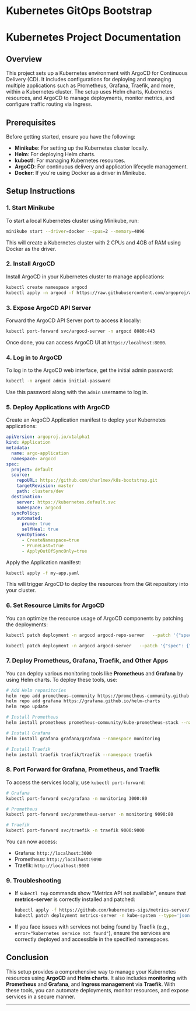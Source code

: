 # Kubernetes GitOps Bootstrap


# Kubernetes Project Documentation

## Overview

This project sets up a Kubernetes environment with ArgoCD for Continuous Delivery (CD). It includes configurations for deploying and managing multiple applications such as Prometheus, Grafana, Traefik, and more, within a Kubernetes cluster. The setup uses Helm charts, Kubernetes resources, and ArgoCD to manage deployments, monitor metrics, and configure traffic routing via Ingress.

## Prerequisites

Before getting started, ensure you have the following:

- **Minikube**: For setting up the Kubernetes cluster locally.
- **Helm**: For deploying Helm charts.
- **kubectl**: For managing Kubernetes resources.
- **ArgoCD**: For continuous delivery and application lifecycle management.
- **Docker**: If you're using Docker as a driver in Minikube.

## Setup Instructions

### 1. Start Minikube

To start a local Kubernetes cluster using Minikube, run:

```bash
minikube start --driver=docker --cpus=2 --memory=4096
```

This will create a Kubernetes cluster with 2 CPUs and 4GB of RAM using Docker as the driver.

### 2. Install ArgoCD

Install ArgoCD in your Kubernetes cluster to manage applications:

```bash
kubectl create namespace argocd
kubectl apply -n argocd -f https://raw.githubusercontent.com/argoproj/argo-cd/stable/manifests/install.yaml
```

### 3. Expose ArgoCD API Server

Forward the ArgoCD API Server port to access it locally:

```bash
kubectl port-forward svc/argocd-server -n argocd 8080:443
```

Once done, you can access ArgoCD UI at `https://localhost:8080`.

### 4. Log in to ArgoCD

To log in to the ArgoCD web interface, get the initial admin password:

```bash
kubectl -n argocd admin initial-password
```

Use this password along with the `admin` username to log in.

### 5. Deploy Applications with ArgoCD

Create an ArgoCD Application manifest to deploy your Kubernetes applications:

```yaml
apiVersion: argoproj.io/v1alpha1
kind: Application
metadata:
  name: argo-application
  namespace: argocd
spec:
  project: default
  source:
    repoURL: https://github.com/charlmex/k8s-bootstrap.git
    targetRevision: master
    path: clusters/dev
  destination:
    server: https://kubernetes.default.svc
    namespace: argocd
  syncPolicy:
    automated:
      prune: true
      selfHeal: true
    syncOptions:
      - CreateNamespace=true
      - PruneLast=true
      - ApplyOutOfSyncOnly=true
```

Apply the Application manifest:

```bash
kubectl apply -f my-app.yaml
```

This will trigger ArgoCD to deploy the resources from the Git repository into your cluster.

### 6. Set Resource Limits for ArgoCD

You can optimize the resource usage of ArgoCD components by patching the deployments:

```bash
kubectl patch deployment -n argocd argocd-repo-server   --patch '{"spec": {"template": {"spec": {"containers": [{"name": "argocd-repo-server", "resources": {"limits": {"cpu": "1", "memory": "1Gi"}, "requests": {"cpu": "500m", "memory": "512Mi"}}}]}}}}'

kubectl patch deployment -n argocd argocd-server   --patch '{"spec": {"template": {"spec": {"containers": [{"name": "argocd-server", "resources": {"limits": {"cpu": "800m", "memory": "512Mi"}, "requests": {"cpu": "300m", "memory": "256Mi"}}}]}}}}'
```

### 7. Deploy Prometheus, Grafana, Traefik, and Other Apps

You can deploy various monitoring tools like **Prometheus** and **Grafana** by using Helm charts. To deploy these tools, use:

```bash
# Add Helm repositories
helm repo add prometheus-community https://prometheus-community.github.io/helm-charts
helm repo add grafana https://grafana.github.io/helm-charts
helm repo update

# Install Prometheus
helm install prometheus prometheus-community/kube-prometheus-stack --namespace monitoring

# Install Grafana
helm install grafana grafana/grafana --namespace monitoring

# Install Traefik
helm install traefik traefik/traefik --namespace traefik
```

### 8. Port Forward for Grafana, Prometheus, and Traefik

To access the services locally, use `kubectl port-forward`:

```bash
# Grafana
kubectl port-forward svc/grafana -n monitoring 3000:80

# Prometheus
kubectl port-forward svc/prometheus-server -n monitoring 9090:80

# Traefik
kubectl port-forward svc/traefik -n traefik 9000:9000
```

You can now access:

- Grafana: `http://localhost:3000`
- Prometheus: `http://localhost:9090`
- Traefik: `http://localhost:9000`

### 9. Troubleshooting

- If `kubectl top` commands show "Metrics API not available", ensure that **metrics-server** is correctly installed and patched:
  
  ```bash
  kubectl apply -f https://github.com/kubernetes-sigs/metrics-server/releases/latest/download/components.yaml
  kubectl patch deployment metrics-server -n kube-system --type='json' -p='[{"op": "add", "path": "/spec/template/spec/containers/0/args/-", "value": "--kubelet-insecure-tls"}]'
  ```

- If you face issues with services not being found by Traefik (e.g., `error="kubernetes service not found"`), ensure the services are correctly deployed and accessible in the specified namespaces.

## Conclusion

This setup provides a comprehensive way to manage your Kubernetes resources using **ArgoCD** and **Helm charts**. It also includes **monitoring** with **Prometheus** and **Grafana**, and **Ingress management** via **Traefik**. With these tools, you can automate deployments, monitor resources, and expose services in a secure manner.

---


